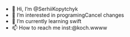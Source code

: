 - 👋 Hi, I’m @SerhiiKopytchyk
- 👀 I’m interested in programingCancel changes
- 🌱 I’m currently learning swift
- 📫 How to reach me inst:@koch.wwww

